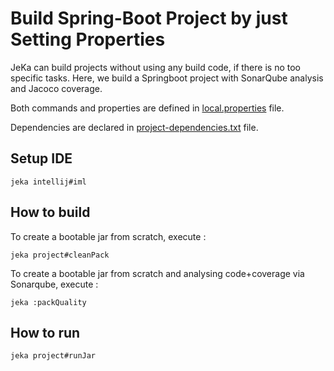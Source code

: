 # Build Spring-Boot Project by just Setting Properties

JeKa can build projects without using any build code, if there is no too specific tasks. 
Here, we build a Springboot project with SonarQube analysis and Jacoco coverage.

Both commands and properties are defined in [local.properties](local.properties) file.

Dependencies are declared in [project-dependencies.txt](project-dependencies.txt) file.

## Setup IDE

```shell
jeka intellij#iml
```

## How to build

To create a bootable jar from scratch, execute :
```shell
jeka project#cleanPack
``` 

To create a bootable jar from scratch and analysing code+coverage via Sonarqube, execute :
```shell
jeka :packQuality
```

## How to run

```shell
jeka project#runJar
```

